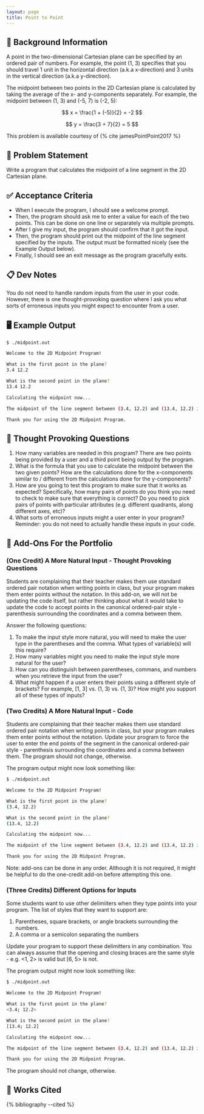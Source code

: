 ```yaml
---
layout: page
title: Point to Point
---
```


## 🔖 Background Information

A point in the two-dimensional Cartesian plane can be specified by an ordered pair of numbers. For example, the point (1, 3) specifies that you should travel 1 unit in the horizontal direction (a.k.a x-direction) and 3 units in the vertical direction (a.k.a y-direction).

The midpoint between two points in the 2D Cartesian plane is calculated by taking the average of the x- and y-components separately. For example, the midpoint between (1, 3) and (-5, 7) is (-2, 5):

$$
x = \frac{1 + (-5)}{2} = -2
$$

$$
y = \frac{3 + 7}{2} = 5
$$

This problem is available courtesy of {% cite jamesPointPoint2017 %}

## 🎯 Problem Statement

Write a program that calculates the midpoint of a line segment in the 2D Cartesian plane.

## ✅ Acceptance Criteria

* When I execute the program, I should see a welcome prompt.
* Then, the program should ask me to enter a value for each of the two points. This can be done on one line or separately via multiple prompts.
* After I give my input, the program should confirm that it got the input.
* Then, the program should print out the midpoint of the line segment specified by the inputs. The output must be formatted nicely (see the Example Output below).
* Finally, I should see an exit message as the program gracefully exits.

## 📋 Dev Notes

You do not need to handle random inputs from the user in your code. However, there is one thought-provoking question where I ask you what sorts of erroneous inputs you might expect to encounter from a user.

## 🖥️ Example Output

```bash
$ ./midpoint.out

Welcome to the 2D Midpoint Program!

What is the first point in the plane?
3.4 12.2

What is the second point in the plane?
13.4 12.2

Calculating the midpoint now...

The midpoint of the line segment between (3.4, 12.2) and (13.4, 12.2) is (8.4, 12.2).

Thank you for using the 2D Midpoint Program.
```

## 📝 Thought Provoking Questions

1. How many variables are needed in this program? There are two points being provided by a user and a third point being output by the program.
2. What is the formula that you use to calculate the midpoint between the two given points? How are the calculations done for the x-components similar to / different from the calculations done for the y-components?
3. How are you going to test this program to make sure that it works as expected? Specifically, how many pairs of points do you think you need to check to make sure that everything is correct? Do you need to pick pairs of points with particular attributes (e.g. different quadrants, along different axes, etc)?
4. What sorts of erroneous inputs might a user enter in your program? Reminder: you do not need to actually handle these inputs in your code.

## 💼 Add-Ons For the Portfolio

### (One Credit) A More Natural Input - Thought Provoking Questions

Students are complaining that their teacher makes them use standard ordered pair notation when writing points in class, but your program makes them enter points without the notation. In this add-on, we will not be updating the code itself, but rather thinking about what it would take to update the code to accept points in the canonical ordered-pair style - parenthesis surrounding the coordinates and a comma between them.

Answer the following questions:

1. To make the input style more natural, you will need to make the user type in the parentheses and the comma. What types of variable(s) will this require?
2. How many variables might you need to make the input style more natural for the user?
3. How can you distinguish between parentheses, commans, and numbers when you retrieve the input from the user?
4. What might happen if a user enters their points using a different style of brackets? For example, [1, 3] vs. (1, 3) vs. {1, 3}? How might you support all of these types of inputs?

### (Two Credits) A More Natural Input - Code

Students are complaining that their teacher makes them use standard ordered pair notation when writing points in class, but your program makes them enter points without the notation. Update your program to force the user to enter the end points of the segment in the canonical ordered-pair style - parenthesis surrounding the coordinates and a comma between them. The program should not change, otherwise.

The program output might now look something like:

```bash
$ ./midpoint.out

Welcome to the 2D Midpoint Program!

What is the first point in the plane?
(3.4, 12.2)

What is the second point in the plane?
(13.4, 12.2)

Calculating the midpoint now...

The midpoint of the line segment between (3.4, 12.2) and (13.4, 12.2) is (8.4, 12.2).

Thank you for using the 2D Midpoint Program.
```

Note: add-ons can be done in any order. Although it is not required, it might be helpful to do the one-credit add-on before attempting this one.

### (Three Credits) Different Options for Inputs

Some students want to use other delimiiters when they type points into your program. The list of styles that they want to support are:

1. Parentheses, square brackets, or angle brackets surrounding the numbers.
2. A comma or a semicolon separating the numbers

Update your program to support these delimitters in any combination. You can always assume that the opening and closing braces are the same style - e.g. <1, 2> is valid but [6, 5> is not.

The program output might now look something like:

```bash
$ ./midpoint.out

Welcome to the 2D Midpoint Program!

What is the first point in the plane?
<3.4; 12.2>

What is the second point in the plane?
[13.4; 12.2]

Calculating the midpoint now...

The midpoint of the line segment between (3.4, 12.2) and (13.4, 12.2) is (8.4, 12.2).

Thank you for using the 2D Midpoint Program.
```

The program should not change, otherwise.

## 📘 Works Cited

{% bibliography --cited %}
